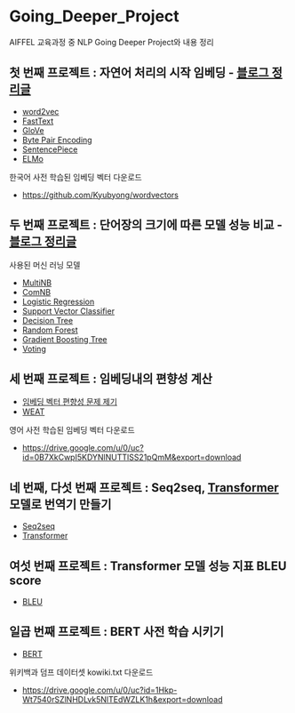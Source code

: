# Going_Deeper_Project
AIFFEL 교육과정 중 NLP Going Deeper Project와 내용 정리

## 첫 번째 프로젝트 : 자연어 처리의 시작 임베딩 - [블로그 정리글](https://sda96.github.io/2021-12/NLP_1day)
- [word2vec](https://arxiv.org/pdf/1301.3781.pdf)
- [FastText](https://arxiv.org/pdf/1607.04606.pdf)
- [GloVe](https://nlp.stanford.edu/pubs/glove.pdf)
- [Byte Pair Encoding](https://arxiv.org/pdf/1508.07909.pdf)
- [SentencePiece](https://arxiv.org/pdf/1808.06226.pdf)
- [ELMo](https://arxiv.org/pdf/1802.05365.pdf)

한국어 사전 학습된 임베딩 벡터 다운로드
- https://github.com/Kyubyong/wordvectors


## 두 번째 프로젝트 : 단어장의 크기에 따른 모델 성능 비교 - [블로그 정리글](https://sda96.github.io/2021-12/machine_learning_models_preview)
사용된 머신 러닝 모델
- [MultiNB](https://www.youtube.com/watch?v=3JWLIV3NaoQ)
- [ComNB](https://scikit-learn.org/stable/modules/generated/sklearn.naive_bayes.ComplementNB.html)
- [Logistic Regression](https://sda96.github.io/2021-10/classification_problem)
- [Support Vector Classifier](https://blog.naver.com/tjdudwo93/221051481147)
- [Decision Tree](https://datascienceschool.net/03%20machine%20learning/12.01%20%EC%9D%98%EC%82%AC%EA%B2%B0%EC%A0%95%EB%82%98%EB%AC%B4.html)
- [Random Forest](https://www.tibco.com/reference-center/what-is-a-random-forest)
- [Gradient Boosting Tree](https://bkshin.tistory.com/entry/%EB%A8%B8%EC%8B%A0%EB%9F%AC%EB%8B%9D-15-Gradient-Boost)
- [Voting](https://stats.stackexchange.com/questions/349540/hard-voting-soft-voting-in-ensemble-based-methods)

## 세 번째 프로젝트 : 임베딩내의 편향성 계산
- [임베딩 벡터 편향성 문제 제기](https://arxiv.org/pdf/1607.06520.pdf)
- [WEAT](https://arxiv.org/pdf/1608.07187.pdf)

영어 사전 학습된 임베딩 벡터 다운로드
- https://drive.google.com/u/0/uc?id=0B7XkCwpI5KDYNlNUTTlSS21pQmM&export=download


## 네 번째, 다섯 번째 프로젝트 : Seq2seq, [Transformer](https://sda96.github.io/2021-12/transformer_paper) 모델로 번역기 만들기
- [Seq2seq](https://arxiv.org/pdf/1409.3215.pdf)
- [Transformer](https://arxiv.org/pdf/1706.03762.pdf)

## 여섯 번째 프로젝트 : Transformer 모델 성능 지표 BLEU score
- [BLEU](https://wikidocs.net/31695)

## 일곱 번째 프로젝트 : BERT 사전 학습 시키기
- [BERT](https://arxiv.org/pdf/1810.04805.pdf)

위키백과 덤프 데이터셋 kowiki.txt 다운로드
- https://drive.google.com/u/0/uc?id=1Hkp-Wt7540rSZlNHDLvk5NlTEdWZLK1h&export=download
